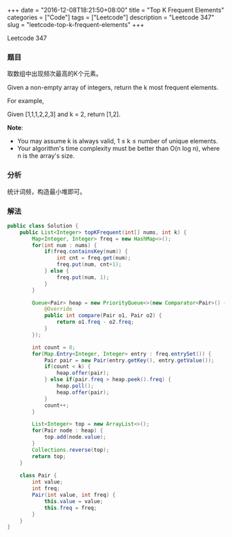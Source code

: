 +++
date = "2016-12-08T18:21:50+08:00"
title = "Top K Frequent Elements"
categories = ["Code"]
tags = ["Leetcode"]
description = "Leetcode 347"
slug = "leetcode-top-k-frequent-elements"
+++


Leetcode 347

### 题目

取数组中出现频次最高的K个元素。

Given a non-empty array of integers, return the k most frequent elements.

For example,

Given [1,1,1,2,2,3] and k = 2, return [1,2].

__Note__:

* You may assume k is always valid, 1 ≤ k ≤ number of unique elements.
* Your algorithm's time complexity must be better than O(n log n), where n is the array's size.

### 分析

统计词频，构造最小堆即可。

### 解法

```java
public class Solution {
    public List<Integer> topKFrequent(int[] nums, int k) {
        Map<Integer, Integer> freq = new HashMap<>();
        for(int num : nums) {
            if(freq.containsKey(num)) {
                int cnt = freq.get(num);
                freq.put(num, cnt+1);
            } else {
                freq.put(num, 1);
            }
        }

        Queue<Pair> heap = new PriorityQueue<>(new Comparator<Pair>() {
            @Override
            public int compare(Pair o1, Pair o2) {
                return o1.freq - o2.freq;
            }
        });

        int count = 0;
        for(Map.Entry<Integer, Integer> entry : freq.entrySet()) {
            Pair pair = new Pair(entry.getKey(), entry.getValue());
            if(count < k) {
                heap.offer(pair);
            } else if(pair.freq > heap.peek().freq) {
                heap.poll();
                heap.offer(pair);
            }
            count++;
        }

        List<Integer> top = new ArrayList<>();
        for(Pair node : heap) {
            top.add(node.value);
        }
        Collections.reverse(top);
        return top;
    }
    
    class Pair {
        int value;
        int freq;
        Pair(int value, int freq) {
            this.value = value;
            this.freq = freq;
        }
    }
}
```
